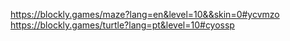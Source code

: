 https://blockly.games/maze?lang=en&level=10&&skin=0#ycvmzo
https://blockly.games/turtle?lang=pt&level=10#cyossp
